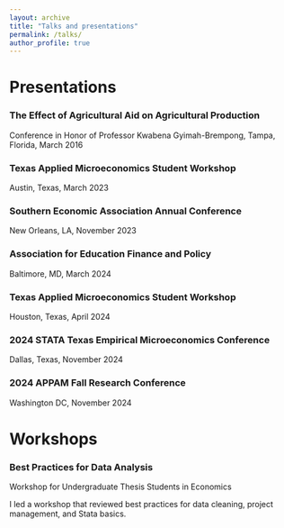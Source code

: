 ```yaml
---
layout: archive
title: "Talks and presentations"
permalink: /talks/
author_profile: true
---
```

# Presentations
### The Effect of Agricultural Aid on Agricultural Production
Conference in Honor of Professor Kwabena Gyimah-Brempong, Tampa, Florida, March 2016

### Texas Applied Microeconomics Student Workshop
Austin, Texas, March 2023

### Southern Economic Association Annual Conference
New Orleans, LA, November 2023

### Association for Education Finance and Policy
Baltimore, MD, March 2024

### Texas Applied Microeconomics Student Workshop
Houston, Texas, April 2024

### 2024 STATA Texas Empirical Microeconomics Conference
Dallas, Texas, November 2024

### 2024 APPAM Fall Research Conference
Washington DC, November 2024 


# Workshops
### Best Practices for Data Analysis
Workshop for Undergraduate Thesis Students in Economics 

I led a workshop that reviewed best practices for data cleaning, project management, and Stata basics. 


